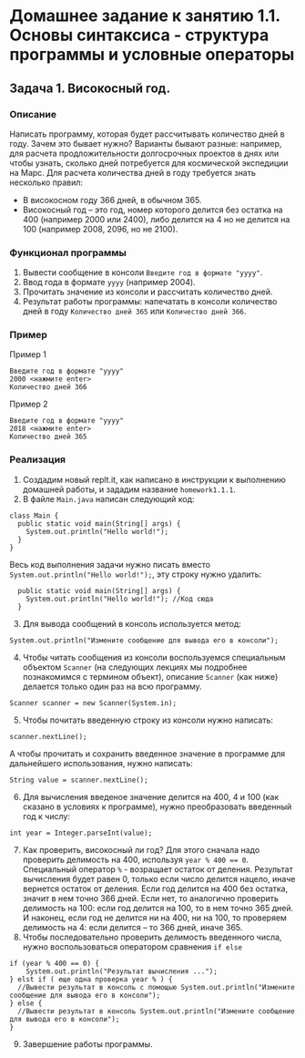 # Домашнее задание к занятию 1.1. Основы синтаксиса - структура программы и условные операторы
## Задача 1. Високосный год.

### Описание
Написать программу, которая будет рассчитывать количество дней в году.
Зачем это бывает нужно? Варианты бывают разные: например, для расчета продложительности долгосрочных проектов в днях или чтобы
узнать, сколько дней потребуется для космической экспедиции на Марс.
Для расчета количества дней в году требуется знать несколько правил:
- В високосном году 366 дней, в обычном 365.
- Високосный год – это год, номер которого делится без остатка на 400 (например 2000 или 2400), либо делится на 4 но не делится на 100 (например 2008, 2096, но не 2100).

### Функционал программы
1. Вывести сообщение в консоли `Введите год в формате "yyyy"`.
2. Ввод года в формате `yyyy` (например 2004).
3. Прочитать значение из консоли и рассчитать количество дней.
4. Результат работы программы: напечатать в консоли количество дней в году `Количество дней 365` или `Количество дней 366`.

### Пример
Пример 1
```
Введите год в формате "yyyy"
2000 <нажмите enter>
Количество дней 366
```
Пример 2
```
Введите год в формате "yyyy"
2018 <нажмите enter>
Количество дней 365
```

### Реализация
1. Создадим новый replt.it, как написано в инструкции к выполнению домашней работы, и зададим название `homework1.1.1`.
2. В файле `Main.java` написан следующий код:
```
class Main {
  public static void main(String[] args) {
    System.out.println("Hello world!");
  }
}
``` 
Весь код выполнения задачи нужно писать вместо `System.out.println("Hello world!");`, эту строку нужно удалить:
```
  public static void main(String[] args) {
    System.out.println("Hello world!"); //Код сюда
  }
```
3. Для вывода сообщений в консоль используется метод:
```
System.out.println("Измените сообщение для вывода его в консоли");
```
4. Чтобы читать сообщения из консоли воспользуемся специальным объектом `Scanner` (на следующих лекциях
мы подробнее познакомимся с термином объект), описание `Scanner` (как ниже) делается только один раз на всю программу.
```
Scanner scanner = new Scanner(System.in);
``` 
5. Чтобы почитать введенную строку из консоли нужно написать:
```
scanner.nextLine();
```
А чтобы прочитать и сохранить введенное значение в программе для дальнейшего использования, нужно написать:
```
String value = scanner.nextLine();
```
6. Для вычисления введеное значение делится на 400, 4 и 100 (как сказано в условиях к программе), нужно преобразовать
введенный год к числу:
```
int year = Integer.parseInt(value);
```
7. Как проверить, високосный ли год? 
Для этого сначала надо проверить делимость на 400, используя `year % 400 == 0`. Специальный оператор `%` - возращает остаток от деления. Результат вычисления будет равен 0, только если число делится нацело, иначе вернется остаток от деления.
Если год делится на 400 без остатка, значит в нем точно 366 дней. Если нет, то аналогично проверить делимость на 100: если год делится на 100, то в нем точно 365 дней. И наконец, если год не делится ни на 400, ни на 100, то проверяем делимость на 4: если делится – то 366 дней, иначе 365.
8. Чтобы последовательно проверить делимость введенного числа, нужно воспользоваться оператором сравнения `if else`
```
if (year % 400 == 0) {
    System.out.println("Результат вычисления ...");
} elst if ( еще одна проверка year % ) {
  //Вывести результат в консоль с помощью System.out.println("Измените сообщение для вывода его в консоли");
} else {
  //Вывести результат в консоль System.out.println("Измените сообщение для вывода его в консоли");
}
```
9. Завершение работы программы.
